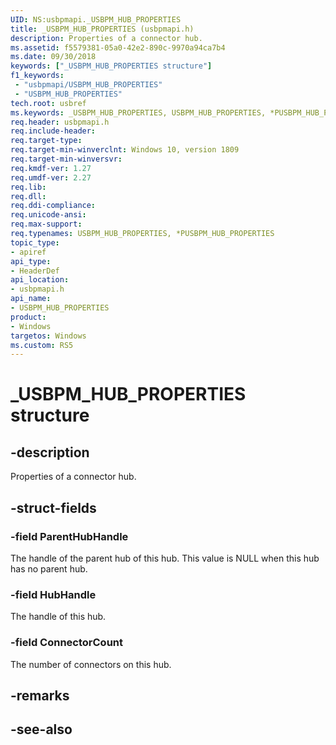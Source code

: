 ```yaml
---
UID: NS:usbpmapi._USBPM_HUB_PROPERTIES
title: _USBPM_HUB_PROPERTIES (usbpmapi.h)
description: Properties of a connector hub.
ms.assetid: f5579381-05a0-42e2-890c-9970a94ca7b4
ms.date: 09/30/2018
keywords: ["_USBPM_HUB_PROPERTIES structure"]
f1_keywords:
 - "usbpmapi/USBPM_HUB_PROPERTIES"
 - "USBPM_HUB_PROPERTIES"
tech.root: usbref
ms.keywords: _USBPM_HUB_PROPERTIES, USBPM_HUB_PROPERTIES, *PUSBPM_HUB_PROPERTIES, 
req.header: usbpmapi.h
req.include-header:
req.target-type:
req.target-min-winverclnt: Windows 10, version 1809
req.target-min-winversvr:
req.kmdf-ver: 1.27
req.umdf-ver: 2.27
req.lib: 
req.dll:
req.ddi-compliance:
req.unicode-ansi:
req.max-support:
req.typenames: USBPM_HUB_PROPERTIES, *PUSBPM_HUB_PROPERTIES
topic_type: 
- apiref
api_type: 
- HeaderDef
api_location: 
- usbpmapi.h
api_name: 
- USBPM_HUB_PROPERTIES
product:
- Windows
targetos: Windows
ms.custom: RS5
---
```


# _USBPM_HUB_PROPERTIES structure

## -description
Properties of a connector hub.

## -struct-fields

### -field ParentHubHandle
The handle of the parent hub of this hub. This value is NULL when this hub has no parent hub.
 
### -field HubHandle
The handle of this hub.
 
### -field ConnectorCount
The number of connectors on this hub.


## -remarks

## -see-also
